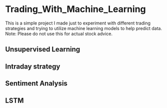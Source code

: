 # Trading_With_Machine_Learning

This is a simple project I made just to experiment with different trading strategies and trying to utilize machine learning models to help predict data. Note: Please do not use this for actual stock advice.

## Unsupervised Learning

## Intraday strategy

## Sentiment Analysis

## LSTM
